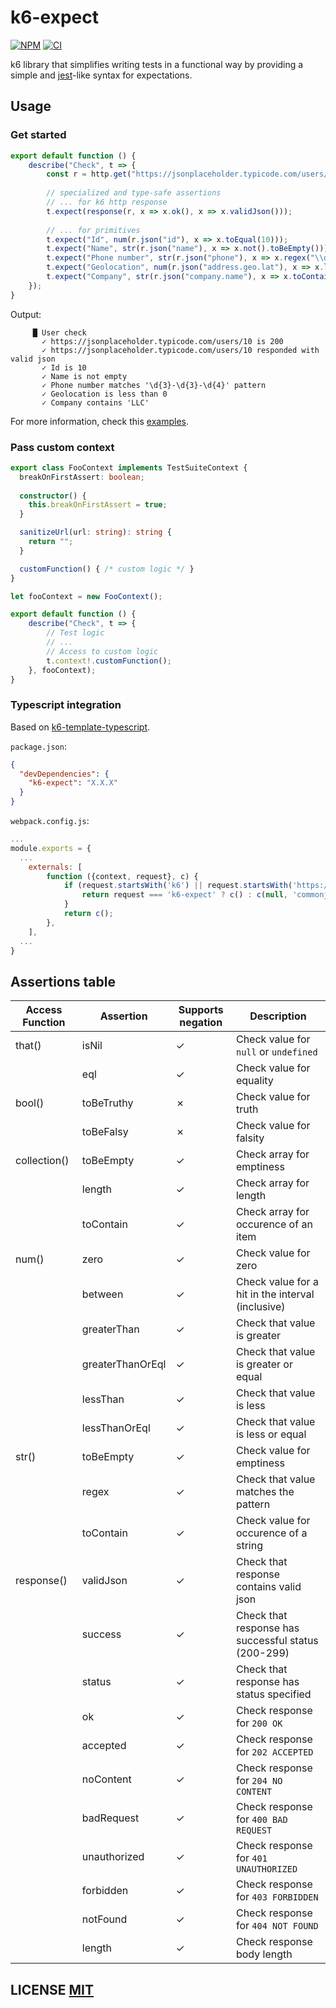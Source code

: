 # k6-expect
[![NPM](https://img.shields.io/npm/v/k6-expect.svg)](https://www.npmjs.org/package/k6-expect)
[![CI](https://github.com/simbadltd/k6-expect/actions/workflows/main.yml/badge.svg?branch=main)](https://github.com/simbadltd/k6-expect/actions/workflows/main.yml)

k6 library that simplifies writing tests in a functional way by providing a simple and [jest](https://jestjs.io/)-like syntax for expectations.

## Usage

### Get started
``` typescript
export default function () {
    describe("Check", t => {
        const r = http.get("https://jsonplaceholder.typicode.com/users/10");
        
        // specialized and type-safe assertions 
        // ... for k6 http response 
        t.expect(response(r, x => x.ok(), x => x.validJson()));
        
        // ... for primitives
        t.expect("Id", num(r.json("id"), x => x.toEqual(10)));
        t.expect("Name", str(r.json("name"), x => x.not().toBeEmpty()));
        t.expect("Phone number", str(r.json("phone"), x => x.regex("\\d{3}-\\d{3}-\\d{4}")));
        t.expect("Geolocation", num(r.json("address.geo.lat"), x => x.lessThan(0)));
        t.expect("Company", str(r.json("company.name"), x => x.toContain("LLC")));
    });
}
```

Output:
```console
     █ User check
       ✓ https://jsonplaceholder.typicode.com/users/10 is 200
       ✓ https://jsonplaceholder.typicode.com/users/10 responded with valid json
       ✓ Id is 10
       ✓ Name is not empty
       ✓ Phone number matches '\d{3}-\d{3}-\d{4}' pattern
       ✓ Geolocation is less than 0
       ✓ Company contains 'LLC'
```

For more information, check this [examples](examples).

### Pass custom context
``` typescript
export class FooContext implements TestSuiteContext {
  breakOnFirstAssert: boolean;
  
  constructor() {
    this.breakOnFirstAssert = true;
  }

  sanitizeUrl(url: string): string {
    return "";
  }

  customFunction() { /* custom logic */ }
}

let fooContext = new FooContext();

export default function () {
    describe("Check", t => {
        // Test logic
        // ...
        // Access to custom logic
        t.context!.customFunction();
    }, fooContext);
}
```

### Typescript integration
Based on [k6-template-typescript](https://github.com/grafana/k6-template-typescript).

`package.json`:
```json
{
  "devDependencies": {
    "k6-expect": "X.X.X"
  }
}

```

`webpack.config.js`:
```javascript
...
module.exports = {
  ...
    externals: [
        function ({context, request}, c) {
            if (request.startsWith('k6') || request.startsWith('https://')) {
                return request === 'k6-expect' ? c() : c(null, 'commonjs ' + request);
            }
            return c();
        },
    ],
  ...
}
```

## Assertions table
| Access Function | Assertion        | Supports negation | Description                                         |
|-----------------|------------------|-------------------|-----------------------------------------------------|
| that()          | isNil            | ✓                 | Check value for `null` or `undefined`               |
|                 | eql              | ✓                 | Check value for equality                            |
| bool()          | toBeTruthy       | ✗                 | Check value for truth                               |
|                 | toBeFalsy        | ✗                 | Check value for falsity                             |
| collection()    | toBeEmpty        | ✓                 | Check array for emptiness                           |
|                 | length           | ✓                 | Check array for length                              |
|                 | toContain        | ✓                 | Check array for occurence of an item                |
| num()           | zero             | ✓                 | Check value for zero                                |
|                 | between          | ✓                 | Check value for a hit in the interval (inclusive)   |
|                 | greaterThan      | ✓                 | Check that value is greater                         |
|                 | greaterThanOrEql | ✓                 | Check that value is greater or equal                |
|                 | lessThan         | ✓                 | Check that value is less                            |
|                 | lessThanOrEql    | ✓                 | Check that value is less or equal                   |
| str()           | toBeEmpty        | ✓                 | Check value for emptiness                           |
|                 | regex            | ✓                 | Check that value matches the pattern                |
|                 | toContain        | ✓                 | Check value for occurence of a string               |
| response()      | validJson        | ✓                 | Check that response contains valid json             |
|                 | success          | ✓                 | Check that response has successful status (200-299) |
|                 | status           | ✓                 | Check that response has status specified            |
|                 | ok               | ✓                 | Check response for `200 OK`                         |
|                 | accepted         | ✓                 | Check response for `202 ACCEPTED`                   |
|                 | noContent        | ✓                 | Check response for `204 NO CONTENT`                 |
|                 | badRequest       | ✓                 | Check response for `400 BAD REQUEST`                |
|                 | unauthorized     | ✓                 | Check response for `401 UNAUTHORIZED`               |
|                 | forbidden        | ✓                 | Check response for `403 FORBIDDEN`                  |
|                 | notFound         | ✓                 | Check response for `404 NOT FOUND`                  |
|                 | length           | ✓                 | Check response body length                          |

## LICENSE [MIT](LICENSE)
